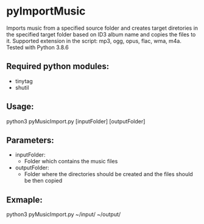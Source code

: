 # pyImportMusic
Imports music from a specified source folder and creates target diretories in the specified target folder based on ID3 album name and copies the files to it.
Supported extension in the script: mp3, ogg, opus, flac, wma, m4a.
Tested with Python 3.8.6

## Required python modules:

* tinytag
* shutil

## Usage:

python3 pyMusicImport.py [inputFolder] [outputFolder]

## Parameters:

* inputFolder:    
  * Folder which contains the music files
* outputFolder:        
  * Folder where the directories should be created and the files should be then copied
                
## Exmaple:

python3 pyMusicImport.py ~/input/ ~/output/
